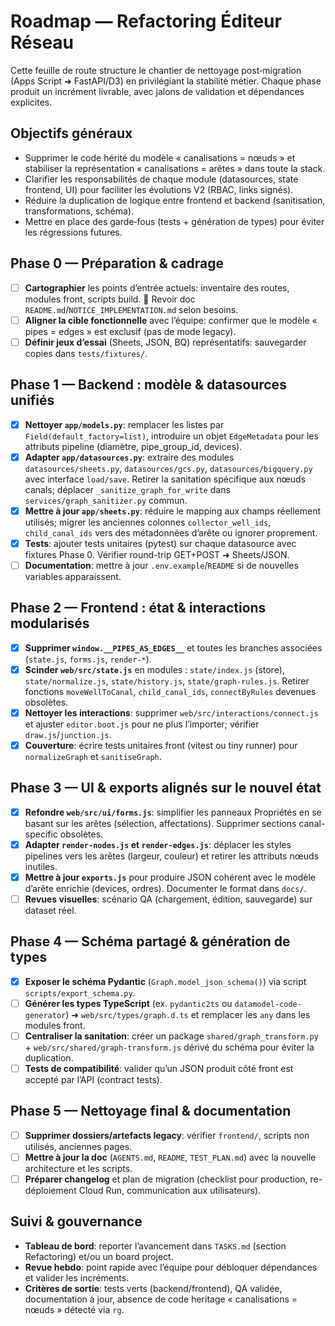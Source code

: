 # Roadmap — Refactoring Éditeur Réseau

Cette feuille de route structure le chantier de nettoyage post‑migration (Apps Script ➜ FastAPI/D3) en privilégiant la stabilité métier. Chaque phase produit un incrément livrable, avec jalons de validation et dépendances explicites.

## Objectifs généraux
- Supprimer le code hérité du modèle « canalisations = nœuds » et stabiliser la représentation « canalisations = arêtes » dans toute la stack.
- Clarifier les responsabilités de chaque module (datasources, state frontend, UI) pour faciliter les évolutions V2 (RBAC, links signés).
- Réduire la duplication de logique entre frontend et backend (sanitisation, transformations, schéma).
- Mettre en place des garde‑fous (tests + génération de types) pour éviter les régressions futures.

## Phase 0 — Préparation & cadrage
- [ ] **Cartographier** les points d’entrée actuels: inventaire des routes, modules front, scripts build. 🔁 Revoir doc `README.md`/`NOTICE_IMPLEMENTATION.md` selon besoins.
- [ ] **Aligner la cible fonctionnelle** avec l’équipe: confirmer que le modèle « pipes = edges » est exclusif (pas de mode legacy).
- [ ] **Définir jeux d’essai** (Sheets, JSON, BQ) représentatifs: sauvegarder copies dans `tests/fixtures/`.

## Phase 1 — Backend : modèle & datasources unifiés
- [x] **Nettoyer `app/models.py`**: remplacer les listes par `Field(default_factory=list)`, introduire un objet `EdgeMetadata` pour les attributs pipeline (diamètre, pipe_group_id, devices).
- [x] **Adapter `app/datasources.py`**: extraire des modules `datasources/sheets.py`, `datasources/gcs.py`, `datasources/bigquery.py` avec interface `load/save`. Retirer la sanitation spécifique aux nœuds canals; déplacer `_sanitize_graph_for_write` dans `services/graph_sanitizer.py` commun.
- [x] **Mettre à jour `app/sheets.py`**: réduire le mapping aux champs réellement utilisés; migrer les anciennes colonnes `collector_well_ids`, `child_canal_ids` vers des métadonnées d’arête ou ignorer proprement.
- [x] **Tests**: ajouter tests unitaires (pytest) sur chaque datasource avec fixtures Phase 0. Vérifier round-trip GET+POST ➜ Sheets/JSON.
- [ ] **Documentation**: mettre à jour `.env.example`/`README` si de nouvelles variables apparaissent.

## Phase 2 — Frontend : état & interactions modularisés
- [x] **Supprimer `window.__PIPES_AS_EDGES__`** et toutes les branches associées (`state.js`, `forms.js`, `render-*`).
- [x] **Scinder `web/src/state.js`** en modules : `state/index.js` (store), `state/normalize.js`, `state/history.js`, `state/graph-rules.js`. Retirer fonctions `moveWellToCanal`, `child_canal_ids`, `connectByRules` devenues obsolètes.
- [x] **Nettoyer les interactions**: supprimer `web/src/interactions/connect.js` et ajuster `editor.boot.js` pour ne plus l’importer; vérifier `draw.js`/`junction.js`.
- [x] **Couverture**: écrire tests unitaires front (vitest ou tiny runner) pour `normalizeGraph` et `sanitiseGraph`.

## Phase 3 — UI & exports alignés sur le nouvel état
- [x] **Refondre `web/src/ui/forms.js`**: simplifier les panneaux Propriétés en se basant sur les arêtes (sélection, affectations). Supprimer sections canal-specific obsolètes.
- [x] **Adapter `render-nodes.js` et `render-edges.js`**: déplacer les styles pipelines vers les arêtes (largeur, couleur) et retirer les attributs nœuds inutiles.
- [x] **Mettre à jour `exports.js`** pour produire JSON cohérent avec le modèle d’arête enrichie (devices, ordres). Documenter le format dans `docs/`.
- [ ] **Revues visuelles**: scénario QA (chargement, édition, sauvegarde) sur dataset réel.

## Phase 4 — Schéma partagé & génération de types
- [x] **Exposer le schéma Pydantic** (`Graph.model_json_schema()`) via script `scripts/export_schema.py`.
- [ ] **Générer les types TypeScript** (ex. `pydantic2ts` ou `datamodel-code-generator`) ➜ `web/src/types/graph.d.ts` et remplacer les `any` dans les modules front.
- [ ] **Centraliser la sanitation**: créer un package `shared/graph_transform.py` + `web/src/shared/graph-transform.js` dérivé du schéma pour éviter la duplication.
- [ ] **Tests de compatibilité**: valider qu’un JSON produit côté front est accepté par l’API (contract tests).

## Phase 5 — Nettoyage final & documentation
- [ ] **Supprimer dossiers/artefacts legacy**: vérifier `frontend/`, scripts non utilisés, anciennes pages.
- [ ] **Mettre à jour la doc** (`AGENTS.md`, `README`, `TEST_PLAN.md`) avec la nouvelle architecture et les scripts.
- [ ] **Préparer changelog** et plan de migration (checklist pour production, re-déploiement Cloud Run, communication aux utilisateurs).

## Suivi & gouvernance
- **Tableau de bord**: reporter l’avancement dans `TASKS.md` (section Refactoring) et/ou un board project.
- **Revue hebdo**: point rapide avec l’équipe pour débloquer dépendances et valider les incréments.
- **Critères de sortie**: tests verts (backend/frontend), QA validée, documentation à jour, absence de code heritage « canalisations = nœuds » détecté via `rg`.

